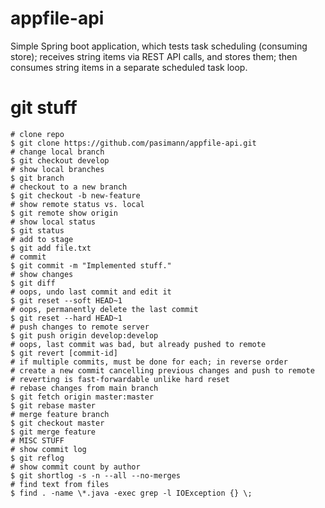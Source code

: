 # appfile-api

Simple Spring boot application, which tests task scheduling (consuming store); receives string items via REST API calls, and stores them; then consumes string items in a separate scheduled task loop.

#  git stuff

```
# clone repo
$ git clone https://github.com/pasimann/appfile-api.git
# change local branch
$ git checkout develop
# show local branches
$ git branch
# checkout to a new branch
$ git checkout -b new-feature
# show remote status vs. local
$ git remote show origin
# show local status
$ git status
# add to stage
$ git add file.txt
# commit
$ git commit -m "Implemented stuff."
# show changes
$ git diff
# oops, undo last commit and edit it
$ git reset --soft HEAD~1
# oops, permanently delete the last commit
$ git reset --hard HEAD~1
# push changes to remote server
$ git push origin develop:develop
# oops, last commit was bad, but already pushed to remote
$ git revert [commit-id]
# if multiple commits, must be done for each; in reverse order
# create a new commit cancelling previous changes and push to remote
# reverting is fast-forwardable unlike hard reset
# rebase changes from main branch
$ git fetch origin master:master
$ git rebase master
# merge feature branch
$ git checkout master
$ git merge feature
# MISC STUFF
# show commit log
$ git reflog
# show commit count by author
$ git shortlog -s -n --all --no-merges
# find text from files
$ find . -name \*.java -exec grep -l IOException {} \;
```